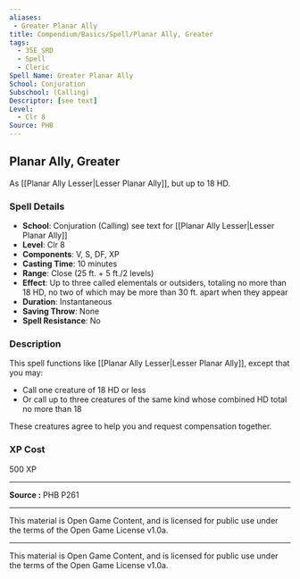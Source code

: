 ```yaml
---
aliases:
 - Greater Planar Ally
title: Compendium/Basics/Spell/Planar Ally, Greater
tags:  
  - 35E_SRD  
  - Spell  
  - Cleric  
Spell Name: Greater Planar Ally
School: Conjuration
Subschool: (Calling)
Descriptor: [see text]
Level:  
  - Clr 8  
Source: PHB
---
```


## Planar Ally, Greater

As [[Planar Ally Lesser|Lesser Planar Ally]], but up to 18 HD.

### Spell Details

- **School**: Conjuration (Calling) see text for [[Planar Ally Lesser|Lesser Planar Ally]]  
- **Level**: Clr 8  
- **Components**: V, S, DF, XP  
- **Casting Time**: 10 minutes  
- **Range**: Close (25 ft. + 5 ft./2 levels)  
- **Effect**: Up to three called elementals or outsiders, totaling no more than 18 HD, no two of which may be more than 30 ft. apart when they appear  
- **Duration**: Instantaneous  
- **Saving Throw**: None  
- **Spell Resistance**: No  

### Description

This spell functions like [[Planar Ally Lesser|Lesser Planar Ally]], except that you may:
- Call one creature of 18 HD or less  
- Or call up to three creatures of the same kind whose combined HD total no more than 18  

These creatures agree to help you and request compensation together.

### XP Cost

500 XP

---

**Source :** PHB P261

---

This material is Open Game Content, and is licensed for public use under  
the terms of the Open Game License v1.0a.

---

This material is Open Game Content, and is licensed for public use under the terms of the Open Game License v1.0a.
